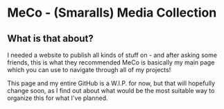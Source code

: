 # MeCo - (Smaralls) Media Collection
## What is that about?
I needed a website to publish all kinds of stuff on - and after asking some friends, this is what they recommended
MeCo is basically my main page which you can use to navigate through all of my projects!

This page and my entire GitHub is a W.I.P. for now, but that will hopefully change soon, as I find out about what would be the most suitable way to organize this for what I've planned.
